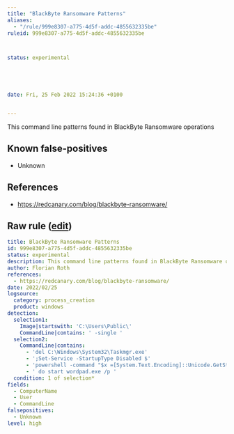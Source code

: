 ```yaml
---
title: "BlackByte Ransomware Patterns"
aliases:
  - "/rule/999e8307-a775-4d5f-addc-4855632335be"
ruleid: 999e8307-a775-4d5f-addc-4855632335be



status: experimental





date: Fri, 25 Feb 2022 15:24:36 +0100


---
```


This command line patterns found in BlackByte Ransomware operations

<!--more-->


## Known false-positives

* Unknown



## References

* https://redcanary.com/blog/blackbyte-ransomware/


## Raw rule ([edit](https://github.com/SigmaHQ/sigma/edit/master/rules/windows/process_creation/proc_creation_win_ransom_blackbyte.yml))
```yaml
title: BlackByte Ransomware Patterns
id: 999e8307-a775-4d5f-addc-4855632335be
status: experimental
description: This command line patterns found in BlackByte Ransomware operations
author: Florian Roth
references:
  - https://redcanary.com/blog/blackbyte-ransomware/
date: 2022/02/25
logsource:
  category: process_creation
  product: windows
detection:
  selection1:
    Image|startswith: 'C:\Users\Public\'
    CommandLine|contains: ' -single '
  selection2:
    CommandLine|contains:
      - 'del C:\Windows\System32\Taskmgr.exe'
      - ';Set-Service -StartupType Disabled $'
      - 'powershell -command "$x =[System.Text.Encoding]::Unicode.GetString([System.Convert]::FromBase64String('
      - ' do start wordpad.exe /p '
  condition: 1 of selection*
fields:
  - ComputerName
  - User
  - CommandLine
falsepositives:
  - Unknown
level: high

```
